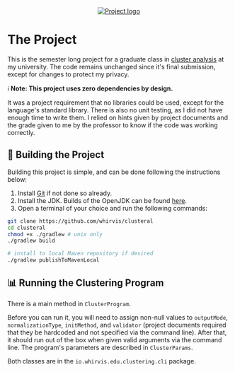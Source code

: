 <div style="text-align: center;">
  <a href="https://commons.wikimedia.org/wiki/File:Polarlicht_2_kmeans_16_large.png">
    <img src="https://i.imgur.com/I17fXM9.png" alt="Project logo"
        title="The aurora borealis, after running k-means clustering with k = 16"/></a>
</div>

# The Project
This is the semester long project for a graduate class in
[cluster analysis](https://en.wikipedia.org/wiki/Cluster_analysis) at my
university. The code remains unchanged since it's final submission, except
for changes to protect my privacy.

ℹ️ **Note: This project uses zero dependencies by design.**

It was a project requirement that no libraries could be used, except for
the language's standard library. There is also no unit testing, as I did
not have enough time to write them. I relied on hints given by project
documents and the grade given to me by the professor to know if the code
was working correctly.

## 🧮 Building the Project

Building this project is simple, and can be done  following the
instructions below:

1. Install [Git](https://git-scm.com/) if not done so already.
2. Install the JDK. Builds of the OpenJDK can be found [here](https://adoptium.net/).
3. Open a terminal of your choice and run the following commands:

```bash
git clone https://github.com/whirvis/clusteral
cd clusteral
chmod +x ./gradlew # unix only
./gradlew build

# install to local Maven repository if desired
./gradlew publishToMavenLocal
```

## 📊 Running the Clustering Program

There is a main method in `ClusterProgram`.

Before you can run it, you will need to assign non-null values to
`outputMode`, `normalizationType`, `initMethod`, and `validator`
(project documents required that they be hardcoded and not specified
via the command line). After that, it should run out of the box when
given valid arguments via the command line. The program's parameters
are described in `ClusterParams`.

Both classes are in the `io.whirvis.edu.clustering.cli` package.
